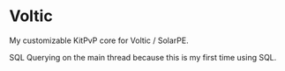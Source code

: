 # Voltic
My customizable KitPvP core for Voltic  / SolarPE.

SQL Querying on the main thread because this is my first time using SQL.

